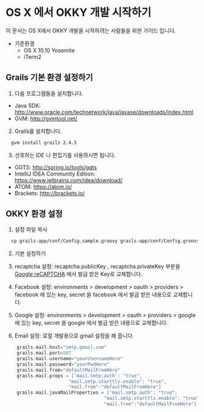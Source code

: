 # OS X 에서 OKKY 개발 시작하기

이 문서는 OS X에서 OKKY 개발을 시작하려는 사람들을 위한 가이드 입니다.

- 기준환경
  - OS X 10.10 Yosemite
  - iTerm2

## Grails 기본 환경 설정하기

1. 다음 프로그램들을 설치합니다.
  - Java SDK:
    http://www.oracle.com/technetwork/java/javase/downloads/index.html
  - GVM:
    http://gvmtool.net/

2. Grails를 설치합니다.
  ```sh
    gvm install grails 2.4.5
  ```

3. 선호하는 IDE 나 편집기를 사용하시면 됩니다.
  - GGTS:
    http://spring.io/tools/ggts
  - IntelliJ IDEA Community Edition:
    https://www.jetbrains.com/idea/download/
  - ATOM:
    https://atom.io/
  - Brackets:
    http://brackets.io/

## OKKY 환경 설정

1. 설정 파일 복사
  ```sh
    cp grails-app/conf/Config.sample.groovy grails-app/conf/Config.groovy
  ```

2. 기본 설정하기

  1. recaptcha 설정:
    recaptcha.publicKey , recaptcha.privateKey 부분을 [Google reCAPTCHA](http://www.google.com/recaptcha/intro/index.html) 에서 발급 받은 Key로 교체합니다.
  2. Facebook 설정:
    environments > development > oauth > providers > facebook 에 있는 
    key, secret 을 facebook 에서 발급 받은 내용으로 교체합니다.
  3. Google 설정:
    environments > development > oauth > providers > google 에 있는 key, 
    secret 을 google 에서 발급 받은 내용으로 교체합니다.
  4. Email 설정:
    로컬 개발용으로 gmail 설정을 해 줍니다.
    
```groovy
    grails.mail.host="smtp.gmail.com"
    grails.mail.port=587
    grails.mail.username="yourUsernameHere"
    grails.mail.password="yourPwdHere"
    grails.mail.from="defaultMailFromHere"
    grails.mail.props = ['mail.smtp.auth': "true",
                       "mail.smtp.starttls.enable": "true",
                       "mail.from":"defaultMailFromHere"]
    grails.mail.javaMailProperties = ['mail.smtp.auth': "true",
                                    "mail.smtp.starttls.enable": "true",
                                    "mail.from":"defaultMailFromHere"]
```
